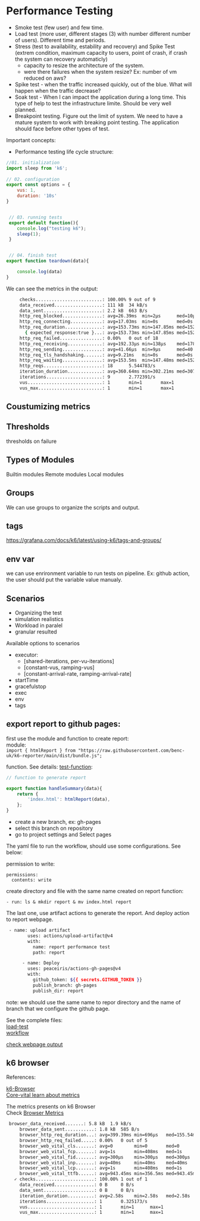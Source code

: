 # Performance Testing

* Smoke test (few user) and few time.
* Load test (more user, different stages (3) with number different number of users). Different time and periods.
* Stress (test to availability, estability and recovery) and Spike Test (extrem condition, maximum capacity to users, point of crash, if crash the system can recovery automaticly)  
    * capacity to resize the architecture of the system.
    * were there failures when the system resize? Ex: number of vm reduced on aws?
* Spike test - when the traffic increased quickly, out of the blue. What will happen when the traffic decrease?
* Soak test - When I can impact the application during a long time. This type of help to test the infrastructure limite. Should be very well planned.
* Breakpoint testing. Figure out the limit of system. We need to have a mature system to work with breaking point testing. The application should face before other types of test.



Important concepts:


* Performance testing life cycle structure:  


```javascript
//01. initialization
import sleep from 'k6';
 
// 02. configuration
export const options = {
    vus: 1,
    duration: '10s'
} 


 // 03. running tests
 export default function(){
    console.log("testing k6");
    sleep(1);
 }


 // 04. finish test
export function teardown(data){

    console.log(data)
}
```  


We can see the metrics in the output:  

```bash
     checks.........................: 100.00% 9 out of 9
     data_received..................: 111 kB  34 kB/s
     data_sent......................: 2.2 kB  663 B/s
     http_req_blocked...............: avg=26.39ms  min=2µs      med=10µs     max=321.63ms p(90)=45.99ms  p(95)=178.54ms
     http_req_connecting............: avg=17.03ms  min=0s       med=0s       max=155.5ms  p(90)=45.36ms  p(95)=151.86ms
     http_req_duration..............: avg=153.73ms min=147.85ms med=152.65ms max=167.48ms p(90)=157.51ms p(95)=159.64ms
       { expected_response:true }...: avg=153.73ms min=147.85ms med=152.65ms max=167.48ms p(90)=157.51ms p(95)=159.64ms
     http_req_failed................: 0.00%   0 out of 18
     http_req_receiving.............: avg=192.33µs min=138µs    med=178µs    max=281µs    p(90)=242.9µs  p(95)=274.2µs 
     http_req_sending...............: avg=41.66µs  min=9µs      med=40.5µs   max=88µs     p(90)=57.9µs   p(95)=64.19µs 
     http_req_tls_handshaking.......: avg=9.21ms   min=0s       med=0s       max=165.84ms p(90)=0s       p(95)=24.87ms 
     http_req_waiting...............: avg=153.5ms  min=147.48ms med=152.43ms max=167.29ms p(90)=157.22ms p(95)=159.41ms
     http_reqs......................: 18      5.544783/s
     iteration_duration.............: avg=360.64ms min=302.21ms med=307.41ms max=780.66ms p(90)=410.85ms p(95)=595.75ms
     iterations.....................: 9       2.772391/s
     vus............................: 1       min=1       max=1
     vus_max........................: 1       min=1       max=1
```

## Coustumizing metrics 


## Thresholds

thresholds on failure


## Types of Modules
Builtin modules
Remote modules
Local modules


## Groups

We can use groups to organize the scripts and output.

## tags  
https://grafana.com/docs/k6/latest/using-k6/tags-and-groups/

## env var
we can use enrironment variable to run tests on pipeline. Ex: github action, the user should put the variable value manualy. 

##  Scenarios
* Organizing the test
* simulation realistics
* Workload in paralel
* granular resulted



Available options to scenarios
* executor:
    * [shared-iterations, per-vu-iterations]
    * [constant-vus, ramping-vus]
    * [constant-arrival-rate, ramping-arrival-rate]
* startTime
* gracefulstop
* exec 
* env
* tags


## export report to github pages:  

first use the module and function to create report:   
module:  
`import { htmlReport } from "https://raw.githubusercontent.com/benc-uk/k6-reporter/main/dist/bundle.js";`    


function. See details: [test-function](run-on-github-actions/test.js):   
```javascript
// function to generate report

export function handleSummary(data){
    return {
        'index.html': htmlReport(data),
    };
}
```  



* create a new branch, ex: gh-pages  
* select this branch on repository
* go to project settings and Select pages  

The yaml file to run the workflow, should use some configurations. See below:


permission to write:

```
permissions:
  contents: write
```  

create directory and file with the same name created on report function:

`- run: ls & mkdir report & mv index.html report`  


The last one, use artifact actions to generate the report. And deploy action to report webpage.

```bash
 - name: upload artifact
        uses: actions/upload-artifact@v4
        with:
          name: report performance test
          path: report

      - name: Deploy
        uses: peaceiris/actions-gh-pages@v4
        with:
          github_token: ${{ secrets.GITHUB_TOKEN }}
          publish_branch: gh-pages
          publish_dir: report
```  

note: we should use the same name to repor directory and the name of branch that we configure the github page.


See the complete files:  
[load-test](run-on-github-actions/test.js)   
[workflow](.github/workflows/loadtest.yaml)   


[check webpage output](https://github.com/lucasjct/k6-udemy/actions/runs/13850468143)


## k6 browser    

References:  

[k6-Browser](https://grafana.com/docs/k6/latest/using-k6-browser/)    
[Core-vital learn about metrics](https://web.dev/explore/learn-core-web-vitals?hl=pt-br)


The metrics presents on k6 Browser   
Check [Browser Metrics](https://grafana.com/docs/k6/latest/using-k6-browser/metrics/)

```bash
 browser_data_received.......: 5.8 kB  1.9 kB/s
     browser_data_sent...........: 1.8 kB  585 B/s
     browser_http_req_duration...: avg=399.39ms min=696µs   med=155.54ms max=1.53s p(90)=981.89ms p(95)=1.25s
     browser_http_req_failed.....: 0.00%   0 out of 5
     browser_web_vital_cls.......: avg=0        min=0       med=0        max=0     p(90)=0        p(95)=0    
     browser_web_vital_fcp.......: avg=1s       min=408ms   med=1s       max=1.59s p(90)=1.47s    p(95)=1.53s
     browser_web_vital_fid.......: avg=300µs    min=300µs   med=300µs    max=300µs p(90)=300µs    p(95)=300µs
     browser_web_vital_inp.......: avg=40ms     min=40ms    med=40ms     max=40ms  p(90)=40ms     p(95)=40ms 
     browser_web_vital_lcp.......: avg=1s       min=408ms   med=1s       max=1.59s p(90)=1.47s    p(95)=1.53s
     browser_web_vital_ttfb......: avg=943.45ms min=356.5ms med=943.45ms max=1.53s p(90)=1.41s    p(95)=1.47s
   ✓ checks......................: 100.00% 1 out of 1
     data_received...............: 0 B     0 B/s
     data_sent...................: 0 B     0 B/s
     iteration_duration..........: avg=2.58s    min=2.58s   med=2.58s    max=2.58s p(90)=2.58s    p(95)=2.58s
     iterations..................: 1       0.325173/s
     vus.........................: 1       min=1      max=1
     vus_max.....................: 1       min=1      max=1
```